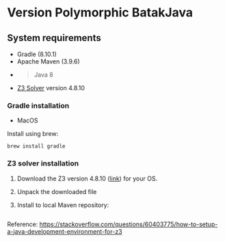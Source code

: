 # Version Polymorphic BatakJava

## System requirements

- Gradle (8.10.1)
- Apache Maven (3.9.6)
- > Java 8
- [Z3 Solver](https://github.com/Z3Prover/z3) version 4.8.10

### Gradle installation

- MacOS

Install using brew:

```
brew install gradle
```

### Z3 solver installation

1. Download the Z3 version 4.8.10 ([link](https://github.com/Z3Prover/z3/releases/tag/z3-4.8.10)) for your OS.

2. Unpack the downloaded file

3. Install to local Maven repository:

```

```

Reference: https://stackoverflow.com/questions/60403775/how-to-setup-a-java-development-environment-for-z3 